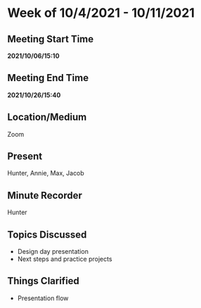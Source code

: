 # Week of 10/4/2021 - 10/11/2021

## Meeting Start Time

**2021/10/06/15:10**

## Meeting End Time

**2021/10/26/15:40**

## Location/Medium

Zoom

## Present

Hunter, Annie, Max, Jacob

## Minute Recorder

Hunter

## Topics Discussed

- Design day presentation 
- Next steps and practice projects

## Things Clarified

- Presentation flow

